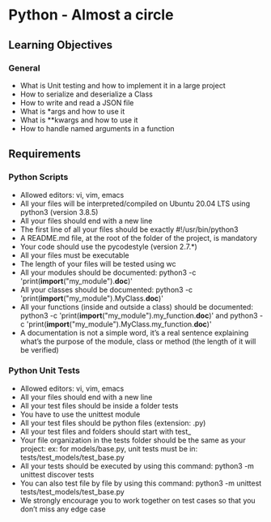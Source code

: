 # Python - Almost a circle

## Learning Objectives
### General
- What is Unit testing and how to implement it in a large project
- How to serialize and deserialize a Class
- How to write and read a JSON file
- What is *args and how to use it
- What is **kwargs and how to use it
- How to handle named arguments in a function

## Requirements
### Python Scripts
- Allowed editors: vi, vim, emacs
- All your files will be interpreted/compiled on Ubuntu 20.04 LTS using python3 (version 3.8.5)
- All your files should end with a new line
- The first line of all your files should be exactly #!/usr/bin/python3
- A README.md file, at the root of the folder of the project, is mandatory
- Your code should use the pycodestyle (version 2.7.*)
- All your files must be executable
- The length of your files will be tested using wc
- All your modules should be documented: python3 -c 'print(__import__("my_module").__doc__)'
- All your classes should be documented: python3 -c 'print(__import__("my_module").MyClass.__doc__)'
- All your functions (inside and outside a class) should be documented: python3 -c 'print(__import__("my_module").my_function.__doc__)' and python3 -c 'print(__import__("my_module").MyClass.my_function.__doc__)'
- A documentation is not a simple word, it’s a real sentence explaining what’s the purpose of the module, class or method (the length of it will be verified)

### Python Unit Tests
- Allowed editors: vi, vim, emacs
- All your files should end with a new line
- All your test files should be inside a folder tests
- You have to use the unittest module
- All your test files should be python files (extension: .py)
- All your test files and folders should start with test_
- Your file organization in the tests folder should be the same as your project: ex: for models/base.py, unit tests must be in: tests/test_models/test_base.py
- All your tests should be executed by using this command: python3 -m unittest discover tests
- You can also test file by file by using this command: python3 -m unittest tests/test_models/test_base.py
- We strongly encourage you to work together on test cases so that you don’t miss any edge case
